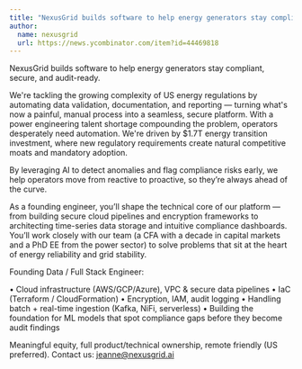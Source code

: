 ```yaml
---
title: "NexusGrid builds software to help energy generators stay compliant, secure, and audit-ready."
author:
  name: nexusgrid
  url: https://news.ycombinator.com/item?id=44469818
---
```

NexusGrid builds software to help energy generators stay compliant, secure, and audit-ready.

We&#x27;re tackling the growing complexity of US energy regulations by automating data validation, documentation, and reporting — turning what&#x27;s now a painful, manual process into a seamless, secure platform. With a power engineering talent shortage compounding the problem, operators desperately need automation. We&#x27;re driven by $1.7T energy transition investment, where new regulatory requirements create natural competitive moats and mandatory adoption.

By leveraging AI to detect anomalies and flag compliance risks early, we help operators move from reactive to proactive, so they’re always ahead of the curve.

As a founding engineer, you’ll shape the technical core of our platform — from building secure cloud pipelines and encryption frameworks to architecting time-series data storage and intuitive compliance dashboards. You’ll work closely with our team (a CFA with a decade in capital markets and a PhD EE from the power sector) to solve problems that sit at the heart of energy reliability and grid stability.

Founding Data &#x2F; Full Stack Engineer:

• Cloud infrastructure (AWS&#x2F;GCP&#x2F;Azure), VPC &amp; secure data pipelines
• IaC (Terraform &#x2F; CloudFormation)
• Encryption, IAM, audit logging
• Handling batch + real-time ingestion (Kafka, NiFi, serverless)
• Building the foundation for ML models that spot compliance gaps before they become audit findings

Meaningful equity, full product&#x2F;technical ownership, remote friendly (US preferred). Contact us: jeanne@nexusgrid.ai
<JobApplication />
